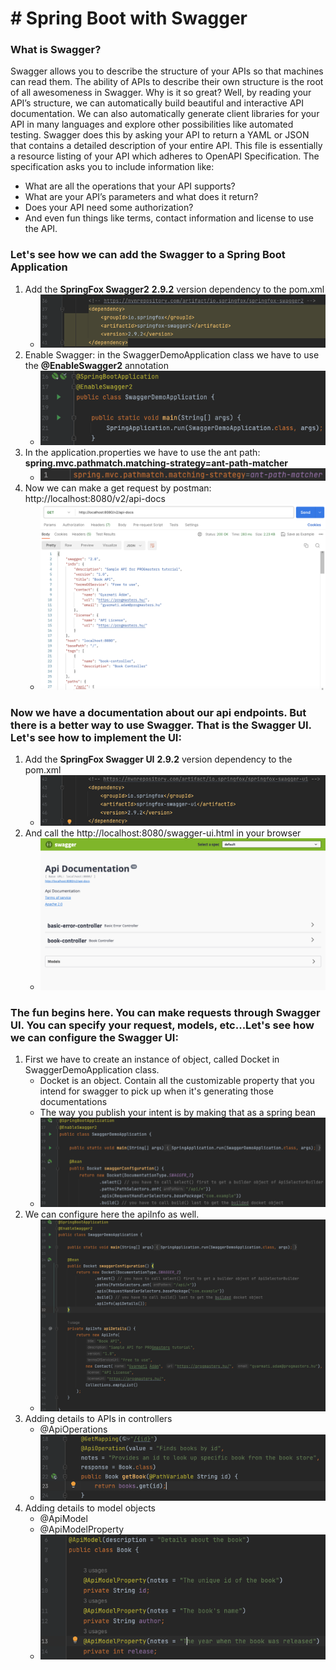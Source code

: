 # # Spring Boot with Swagger

### What is Swagger?
Swagger allows you to describe the structure of your APIs so that machines can read them.
The ability of APIs to describe their own structure is the root of all awesomeness in Swagger.
Why is it so great? Well, by reading your API’s structure, we can automatically build beautiful and interactive API documentation. 
We can also automatically generate client libraries for your API in many languages and explore other possibilities like automated testing.
Swagger does this by asking your API to return a YAML or JSON that contains a detailed description of your entire API.
This file is essentially a resource listing of your API which adheres to OpenAPI Specification. The specification asks you to include information like:
* What are all the operations that your API supports?
* What are your API’s parameters and what does it return?
* Does your API need some authorization?
* And even fun things like terms, contact information and license to use the API.

### Let's see how we can add the Swagger to a Spring Boot Application

1. Add the __SpringFox Swagger2__ __2.9.2__ version dependency to the pom.xml
   * ![Dependency](readmeresources/swaggerdep.png)
2. Enable Swagger: in the SwaggerDemoApplication class we have to use the __@EnableSwagger2__ annotation
   * ![SwaggAnn](readmeresources/swaggerann.png)
3. In the application.properties we have to use the ant path: __spring.mvc.pathmatch.matching-strategy=ant-path-matcher__
   * ![AntPath](readmeresources/antpath.png)
4. Now we can make a get request by postman: http://localhost:8080/v2/api-docs
   * ![Postman-docs](readmeresources/postmanswagger.png)

### Now we have a documentation about our api endpoints. But there is a better way to use Swagger. That is the __Swagger UI__. Let's see how to implement the UI:
1. Add the __SpringFox Swagger UI__ __2.9.2__ version dependency to the pom.xml
   * ![Swagger-UI-Dep](readmeresources/swaggeruidep.png)
2. And call the http://localhost:8080/swagger-ui.html in your browser
   * ![Swagger-UI](readmeresources/swaggerui.png)

### The fun begins here. You can make requests through Swagger UI. You can specify your request, models, etc...Let's see how we can configure the Swagger UI:
1. First we have to create an instance of object, called Docket in SwaggerDemoApplication class.
    * Docket is an object. Contain all the customizable property that you intend for swagger to pick up when it's generating those documentations
    * The way you publish your intent is by making that as a spring bean 
    * ![Docket](readmeresources/docket.png)
2. We can configure here the apiInfo as well. 
   * ![ApiInfo](readmeresources/apiinfo.png)
3. Adding details to APIs in controllers
   * @ApiOperations
   * ![ApiOperations](readmeresources/apioperations.png)
4. Adding details to model objects
   * @ApiModel
   * @ApiModelProperty
   * ![ApiModel](readmeresources/apimodel.png)
